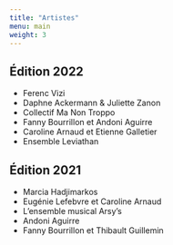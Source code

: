 ```yaml
---
title: "Artistes"
menu: main
weight: 3
---
```

## Édition 2022

* Ferenc Vizi
* Daphne Ackermann & Juliette Zanon
* Collectif Ma Non Troppo
* Fanny Bourrillon et Andoni Aguirre
* Caroline Arnaud et Etienne Galletier
* Ensemble Leviathan

## Édition 2021

* Marcia Hadjimarkos
* Eugénie Lefebvre et Caroline Arnaud
* L’ensemble musical Arsy’s
* Andoni Aguirre
* Fanny Bourrillon et Thibault Guillemin


